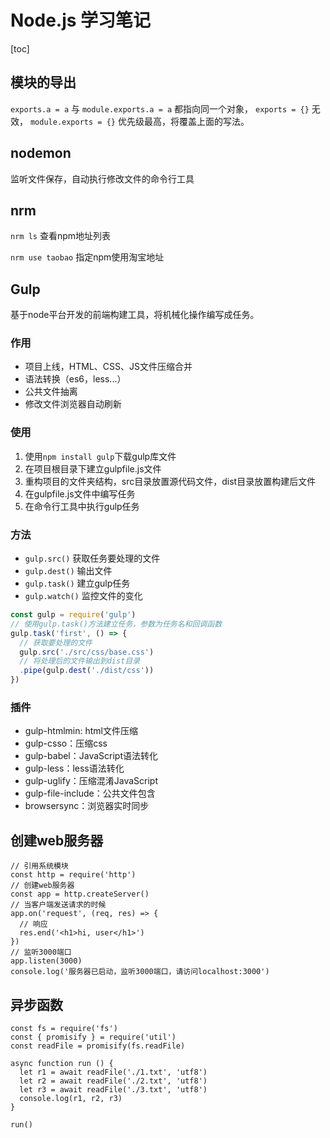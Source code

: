 # Node.js 学习笔记

[toc]

## 模块的导出

`exports.a = a` 与 `module.exports.a = a` 都指向同一个对象，
`exports = {}` 无效，
`module.exports = {}` 优先级最高，将覆盖上面的写法。

## nodemon

监听文件保存，自动执行修改文件的命令行工具

## nrm

`nrm ls` 查看npm地址列表

`nrm use taobao` 指定npm使用淘宝地址

## Gulp

基于node平台开发的前端构建工具，将机械化操作编写成任务。

### 作用

- 项目上线，HTML、CSS、JS文件压缩合并
- 语法转换（es6，less...）
- 公共文件抽离
- 修改文件浏览器自动刷新

### 使用

1. 使用`npm install gulp`下载gulp库文件
2. 在项目根目录下建立gulpfile.js文件
3. 重构项目的文件夹结构，src目录放置源代码文件，dist目录放置构建后文件
4. 在gulpfile.js文件中编写任务
5. 在命令行工具中执行gulp任务

### 方法

- `gulp.src()` 获取任务要处理的文件
- `gulp.dest()` 输出文件
- `gulp.task()` 建立gulp任务
- `gulp.watch()` 监控文件的变化

```javascript
const gulp = require('gulp')
// 使用gulp.task()方法建立任务，参数为任务名和回调函数
gulp.task('first', () => {
  // 获取要处理的文件
  gulp.src('./src/css/base.css')
  // 将处理后的文件输出到dist目录
  .pipe(gulp.dest('./dist/css'))
})
```

### 插件

- gulp-htmlmin: html文件压缩
- gulp-csso：压缩css
- gulp-babel：JavaScript语法转化
- gulp-less：less语法转化
- gulp-uglify：压缩混淆JavaScript
- gulp-file-include：公共文件包含
- browsersync：浏览器实时同步

## 创建web服务器

```
// 引用系统模块
const http = require('http')
// 创建web服务器
const app = http.createServer()
// 当客户端发送请求的时候
app.on('request', (req, res) => {
  // 响应
  res.end('<h1>hi, user</h1>')
})
// 监听3000端口
app.listen(3000)
console.log('服务器已启动，监听3000端口，请访问localhost:3000')
```

## 异步函数

```
const fs = require('fs')
const { promisify } = require('util')
const readFile = promisify(fs.readFile)

async function run () {
  let r1 = await readFile('./1.txt', 'utf8')
  let r2 = await readFile('./2.txt', 'utf8')
  let r3 = await readFile('./3.txt', 'utf8')
  console.log(r1, r2, r3)
}

run()
```
